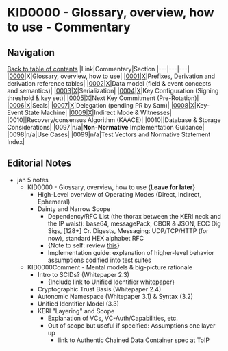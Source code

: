 # KID0000 - Glossary, overview, how to use - Commentary


## Navigation

[Back to table of contents](readme.md)
|Link|Commentary|Section
|---|---|---|
|[0000](kid0000.md)|X|Glossary, overview, how to use|
|[0001](kid0001.md)|[X](kid0001Comment.md)|Prefixes, Derivation and derivation reference tables|
|[0002](kid0002.md)|[X](kid0002Comment.md)|Data model (field & event concepts and semantics)|
|[0003](kid0003.md)|[X](kid0003Comment.md)|Serialization|
|[0004](kid0004.md)|[X](kid0004Comment.md)|Key Configuration (Signing threshold & key set)|
|[0005](kid0005.md)|[X](kid0005Comment.md)|Next Key Commitment (Pre-Rotation)|
|[0006](kid0006.md)|[X](kid0006Comment.md)|Seals|
|[0007](kid0007.md)|[X](kid0007Comment.md)|Delegation (pending PR by Sam)|
|[0008](kid0008.md)|[X](kid0008Comment.md)|Key-Event State Machine|
|[0009](kid0009.md)|[X](kid0009Comment.md)|Indirect Mode & Witnesses|
|0010||Recovery/consensus Algorithm (KAACE)|
|0010||Database & Storage Considerations|
|0097|n/a|**Non-Normative** Implementation Guidance|
|0098|n/a|Use Cases|
|0099|n/a|Test Vectors and Normative Statement Index|

## Editorial Notes
- jan 5 notes
    - KID0000 - Glossary, overview, how to use {**Leave for later**}
        - High-Level overview of Operating Modes (Direct, Indirect, Ephemeral)
        - Dainty and Narrow Scope
            - Dependency/RFC List (the thorax between the KERI neck and the IP waist): base64, messagePack, CBOR & JSON, ECC Dig Sigs, [128+] Cr. Digests, Messaging: UDP/TCP/HTTP (for now), standard HEX alphabet RFC
            - {Note to self: review [this](https://github.com/decentralized-identity/keri/issues/82)}
            - Implementation guide: explanation of higher-level behavior assumptions codified into test suites
    - KID0000Comment - Mental models & big-picture rationale
        * Intro to SCIDs? (Whitepaper 2.3)
            * {Include link to Unified Identifier whitepaper}
        * Cryptographic Trust Basis (Whitepaper 2.4)
        * Autonomic Namespace (Whitepaper 3.1) & Syntax (3.2)
        * Unified Identifier Model (3.3)
        * KERI "Layering" and Scope
            * Explanation of VCs, VC-Auth/Capabilities, etc.
            * Out of scope but useful if specified: Assumptions one layer up
                * link to Authentic Chained Data Container spec at ToIP

